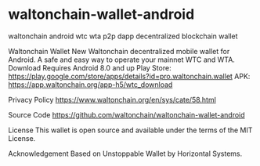 # waltonchain-wallet-android
waltonchain android wtc wta p2p dapp decentralized blockchain wallet

Waltonchain Wallet New Waltonchain decentralized mobile wallet for Android. A safe and easy way to operate your mainnet WTC and WTA.  Download
Requires Android 8.0 and up
Play Store: https://play.google.com/store/apps/details?id=pro.waltonchain.wallet
APK: https://app.waltonchain.org/app-h5/wtc_download

Privacy Policy
https://www.waltonchain.org/en/sys/cate/58.html

Source Code
https://github.com/waltonchain/waltonchain-wallet-android

License
This wallet is open source and available under the terms of the MIT License.

Acknowledgement
Based on Unstoppable Wallet by Horizontal Systems.

